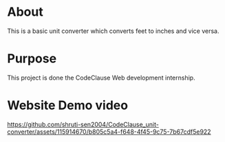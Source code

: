 # About
This is a basic unit converter which converts feet to inches and vice versa.

# Purpose
This project is done the CodeClause Web development internship.

# Website Demo video



https://github.com/shruti-sen2004/CodeClause_unit-converter/assets/115914670/b805c5a4-f648-4f45-9c75-7b67cdf5e922


